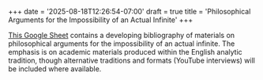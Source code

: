 +++
date = '2025-08-18T12:26:54-07:00'
draft = true
title = 'Philosophical Arguments for the Impossibility of an Actual Infinite'
+++

<a href="https://docs.google.com/spreadsheets/d/1b7EmuWLfSYMQhvDf4dHNXSOIiQk9e4OrmvmhwQm8yjQ/edit?usp=sharing" target="_blank" rel="noopener noreferrer">This Google Sheet</a> contains a developing bibliography of materials on philosophical arguments for the impossibility of an actual infinite. The emphasis is on academic materials produced within the English analytic tradition, though alternative traditions and formats (YouTube interviews) will be included where available.
